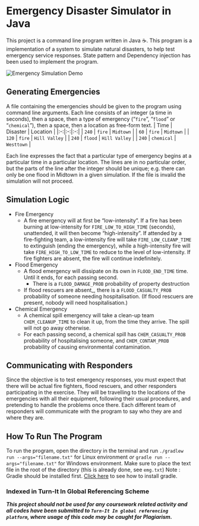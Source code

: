 # Emergency Disaster Simulator in Java
This project is a command line program written in Java ☕. This program is a implementation of a  system  to  simulate natural disasters, to  help test emergency service responses. State pattern and Dependency injection has been used to implement the program.

![Emergency Simulation Demo](https://i.imgur.com/xVSt6BY.png)

## Generating Emergencies
A file containing the emergencies should be given to the program using command line arguments. Each line consists of an integer (a time in seconds), then a space, then a type of emergency (“`fire`”, “`flood`” or “`chemical`”), then a space, then a location as free-form text. 
| Time | Disaster | Location |
|:-:|:-:|:-:|
| `240` | `fire` | `Midtown` |
| `60` | `fire` | `Midtown` |
| `120` | `fire` | `Hill Valley` |
| `240` | `flood` | `Hill Valley` |
| `240` | `chemical` | `Westtown` |

Each line expresses the fact that a particular type of emergency begins at a particular time in a particular location. The lines are in no particular order, but the parts of the line after the integer should be unique; e.g. there can only be one flood in Midtown in a given simulation. If the file is invalid the simulation will not proceed.

## Simulation Logic

 - Fire Emergency
	 - A fire emergency will at first be “low-intensity”. If a fire has been burning at low-intensity for `FIRE_LOW_TO_HIGH_TIME` (seconds), unattended, it will then become “high-intensity”. If attended by a fire-fighting team, a low-intensity fire will take `FIRE_LOW_CLEANP_TIME` to extinguish (ending the emergency), while a high-intensity fire will take `FIRE_HIGH_TO_LOW_TIME` to reduce to the level of low-intensity. If fire fighters are absent, the fire will continue indefinitely.
- Flood Emergency
	- A flood emergency will dissipate on its own in `FLOOD_END_TIME` time. Until it ends, for each passing second.
		- There is a `FLOOD_DAMAGE_PROB` probability of property destruction
	 - If flood rescuers are absent_, there is a `FLOOD_CASUALTY_PROB` probability of someone needing hospitalisation. (If flood rescuers are present, nobody will need hospitalisation.)
- Chemical Emergency
	- A chemical spill emergency will take a clean-up team `CHEM_CLEANUP_TIME` to clean it up, from the time they arrive. The spill will not go away otherwise.
	- For each passing second, a chemical spill has `CHEM_CASUALTY_PROB` probability of hospitalising someone, and `CHEM_CONTAM_PROB` probability of causing environmental contamination.

## Communicating with Responders
Since the objective is to test emergency responses, you must expect that there will be actual fire fighters, flood rescuers, and other responders participating in the exercise. They will be travelling to the locations of the emergencies with all their equipment, following their usual procedures, and pretending to handle the problems once there. Each different team of responders will communicate with the program to say who they are and where they are.

## How To Run The Program
 To run the program, open the directory in the terminal and run `./gradlew run --args="filename.txt"` for Linux environment *or* `gradle run --args="filename.txt"` for Windows environment. Make sure to place the text file in the root of the directory (this is already done, see `emg.txt`) Note : Gradle should be installed first. [Click here](https://gradle.org/install/) to see how to install gradle.

### Indexed in Turn-It In Global Referencing Scheme

***This project should not be used for any coursework related activity and all codes have been submitted to `Turn-It In global referencing platform`, where usage of this code may be caught for Plagiarism.***
